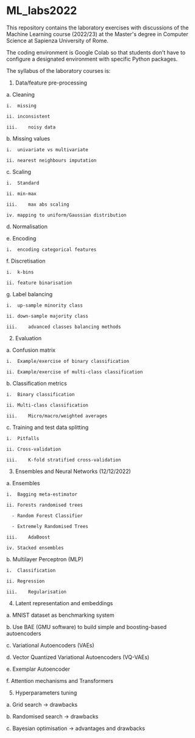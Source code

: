 # ML_labs2022
This repository contains the laboratory exercises with discussions of the Machine Learning course (2022/23) at the Master's degree in Computer Science at Sapienza University of Rome.

The coding environment is Google Colab so that students don't have to configure a designated environment with specific Python packages.

The syllabus of the laboratory courses is:

1)	Data/feature pre-processing

   a.	Cleaning 
   
    i.	missing
    
    ii.	inconsistent
    
    iii.	noisy data 
    
  b.	Missing values
  
    i.	univariate vs multivariate
    
    ii.	nearest neighbours imputation
    
  c.	Scaling
  
    i.	Standard
    
    ii.	min-max
    
    iii.	max abs scaling
    
    iv.	mapping to uniform/Gaussian distribution
    
  d.	Normalisation
  
  e.	Encoding
  
    i.	encoding categorical features
    
  f.	Discretisation
  
    i.	k-bins 
    
    ii.	feature binarisation
    
  g.	Label balancing 
  
    i.	up-sample minority class
    
    ii.	down-sample majority class
    
    iii.	advanced classes balancing methods
    
2)	Evaluation

  a.	Confusion matrix
  
    i.	Example/exercise of binary classification
    
    ii.	Example/exercise of multi-class classification
    
  b.	Classification metrics
  
    i.	Binary classification
    
    ii.	Multi-class classification
    
    iii.	Micro/macro/weighted averages
    
  c.	Training and test data splitting
  
    i.	Pitfalls
    
    ii.	Cross-validation
    
    iii.	K-fold stratified cross-validation
    
3)	Ensembles and Neural Networks (12/12/2022)

  a.	Ensembles
  
    i.	Bagging meta-estimator
    
    ii.	Forests randomised trees
    
      -	Random Forest Classifier
      
      -	Extremely Randomised Trees
      
    iii.	AdaBoost
    
    iv.	Stacked ensembles
    
  b.	Multilayer Perceptron (MLP)
  
    i.	Classification
    
    ii.	Regression
    
    iii.	Regularisation
    
4)	Latent representation and embeddings

  a.	MNIST dataset as benchmarking system
  
  b.	Use BAE (GMU software) to build simple and boosting-based autoencoders
  
  c.	Variational Autoencoders (VAEs)
  
  d.	Vector Quantized Variational Autoencoders (VQ-VAEs)
  
  e.	Exemplar Autoencoder
  
  f.	Attention mechanisms and Transformers
  
5)	Hyperparameters tuning

  a.	Grid search -> drawbacks
  
  b.	Randomised search -> drawbacks
  
  c.	Bayesian optimisation -> advantages and drawbacks
  

